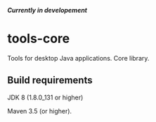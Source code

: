
**_Currently in developement_**
# tools-core
Tools for desktop Java applications. Core library.

## Build requirements
JDK 8 (1.8.0_131 or higher)

Maven 3.5 (or higher).



